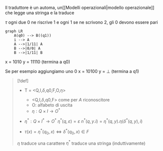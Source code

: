 Il traduttore è un automa, un[[Modelli operazionali|modello operazionale]] che legge una stringa e la traduce

$\tau$ ogni due $0$ ne riscrive $1$ e ogni $1$ se ne scrivono 2, gli 0 devono essere pari

```mermaid
graph LR
	A(q0) --> B((q1))
	i --> A
	A -->|1/11| A
	B -->|0/0| A
	B -->|1/11| B
```

x = 1010 
y = 11110 (termina a q0)

Se per esempio aggiungiamo uno 0
x = 10100 
y = $\perp$ (termina a q1)


>[!def]
>- T = <Q,I,$\delta$,q0,F,O,$\eta$>
>	- <Q,I,$\delta$,q0,F> come per $A$ riconoscitore
>	- O: alfabeto di uscita
>	- $\eta : Q \times I \to O^*$
>
>- $\eta^* : Q \times I^* \to O^*$
>$\eta^*(q,\varepsilon) = \varepsilon$
>$n^*(q,y.i) = \eta^*(q,y).\eta(\delta^*(q,y),i)$
>
>- $\tau(x) = \eta^*(q_{0},x) \iff \delta^*(q_{0},x) \in F$
>  
> $\eta$ traduce una carattere
>$\eta^*$ traduce una stringa (induttivamente)


